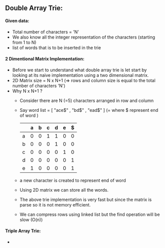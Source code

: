 ## Double Array Trie:
#### Given data:
+ Total number of characters = 'N'
+ We also know all the integer representation of the characters (starting from 1 to N) 
+ list of words that is to be inserted in the trie 


#### 2 Dimentional Matrix Implementation:
+ Before we start to understand what double array trie is let start by looking at its naive implementation
  using a two dimensional matrix.
+ 2D Matrix size = N x N+1 (=> rows and column size is equal to the total number of characters 'N')
+ Why N x N+1 ?
  + Consider there are N (=5) characters arranged in row and column
  + Say word list = [ "ace$" , "bd$" , "ead$" ] (= where $ represent end of word ) 
  
    |     | a   | b   | c   | d   |  e  |  $  |
    | --- |---- | --- | --- | --- | --- | --- |
    |  a  |  0  |  0  |  1  |  1  |  0  |  0  |
    |  b  |  0  |  0  |  0  |  1  |  0  |  0  |
    |  c  |  0  |  0  |  0  |  0  |  1  |  0  |
    |  d  |  0  |  0  |  0  |  0  |  0  |  1  |
    |  e  |  1  |  0  |  0  |  0  |  0  |  1  |

  + a new character is created to represent end of word
  + Using 2D matrix we can store all the words. 
  + The above trie implementation is very fast but since the matrix is parse so it is not memory efficient.
  + We can compress rows using linked list but the find operation will be slow (O(n))

#### Triple Array Trie:
+ 
